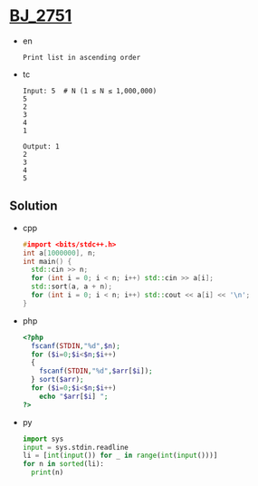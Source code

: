 # [BJ_2751](https://acmicpc.net/problem/2751)

* en

  ```en
  Print list in ascending order
  ```

* tc

  ```tc
  Input: 5  # N (1 ≤ N ≤ 1,000,000)
  5
  2
  3
  4
  1

  Output: 1
  2
  3
  4
  5
  ```

## Solution

* cpp

  ```cpp
  #import <bits/stdc++.h>
  int a[1000000], n;
  int main() {
    std::cin >> n;
    for (int i = 0; i < n; i++) std::cin >> a[i];
    std::sort(a, a + n);
    for (int i = 0; i < n; i++) std::cout << a[i] << '\n';
  }
  ```

* php

  ```php
  <?php
    fscanf(STDIN,"%d",$n);
    for ($i=0;$i<$n;$i++)
    {
      fscanf(STDIN,"%d",$arr[$i]);
    } sort($arr);
    for ($i=0;$i<$n;$i++)
      echo "$arr[$i] ";
  ?>
  ```

* py

  ```py
  import sys
  input = sys.stdin.readline
  li = [int(input()) for _ in range(int(input()))]
  for n in sorted(li):
    print(n)
  ```
